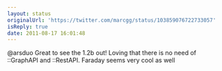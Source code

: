 ```yaml
---
layout: status
originalUrl: 'https://twitter.com/marcgg/status/103859076722733057'
isReply: true
date: 2011-08-17 16:01:48
---
```


@arsduo Great to see the 1.2b out! Loving that there is no need of ::GraphAPI and ::RestAPI. Faraday seems very cool as well
